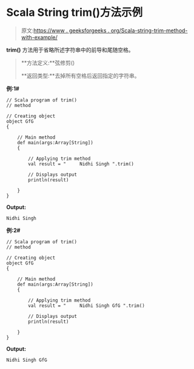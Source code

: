 # Scala String trim()方法示例

> 原文:[https://www . geeksforgeeks . org/Scala-string-trim-method-with-example/](https://www.geeksforgeeks.org/scala-string-trim-method-with-example/)

**trim()** 方法用于省略所述字符串中的前导和尾随空格。

> **方法定义:**弦修剪()
> 
> **返回类型:**去掉所有空格后返回指定的字符串。

**例:1#**

```
// Scala program of trim()
// method

// Creating object
object GfG
{ 

    // Main method
    def main(args:Array[String])
    {

        // Applying trim method
        val result = "     Nidhi Singh ".trim()

        // Displays output
        println(result)

    }
} 
```

**Output:**

```
Nidhi Singh

```

**例:2#**

```
// Scala program of trim()
// method

// Creating object
object GfG
{ 

    // Main method
    def main(args:Array[String])
    {

        // Applying trim method
        val result = "     Nidhi Singh GfG ".trim()

        // Displays output
        println(result)

    }
} 
```

**Output:**

```
Nidhi Singh GfG

```